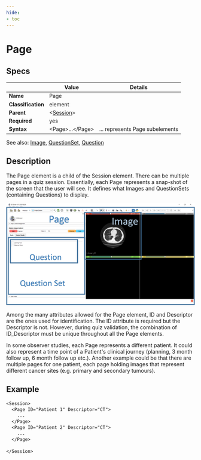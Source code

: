 ```yaml
---
hide:
- toc
---
```

# Page

## Specs

| |Value|Details|
|---|---|---|
| **Name** | Page |  |
| **Classification** | element ||
| **Parent** | <[Session](../session/index.md)\> ||
| **Required** | yes ||
| **Syntax** | <Page\>...</Page\>|... represents Page subelements|

See also: [Image](../image/index.md), [QuestionSet](../questionset/index.md), [Question](../questionset/question/index.md)

## Description
The Page element is a child of the Session element. There can be multiple pages in a quiz session.
Essentially, each Page represents a snap-shot of the screen that the user will see. It defines what Images
and QuestionSets (containing Questions) to display.

![Simple Script Layout](assets/PageLayout.png)


Among the many attributes allowed for the Page element, ID and Descriptor are the ones used for identification.
The ID attribute is required but the Descriptor is not. However, during quiz validation, the combination of ID_Descriptor
must be unique throughout all the Page elements.

In some observer studies, each Page represents a different patient.
It could also represent a time point of a Patient's clinical journey (planning, 3 month follow up, 6 month follow up etc.).
Another example could be that there are multiple pages for one patient, each page holding images that represent different cancer sites (e.g. primary and secondary tumours).

## Example

```
<Session>
  <Page ID="Patient 1" Descriptor="CT">
    ...
  </Page>
  <Page ID="Patient 2" Descriptor="CT">
    ...
  </Page>

</Session>
```
